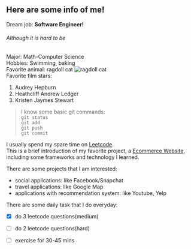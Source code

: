 ## Here are some info of me!
Dream job: **Software Engineer!**
###### Although it is hard to be
Major: Math-Computer Science\
Hobbies: Swimming, baking\
Favorite animal: ragdoll cat 
![ragdoll cat](https://imagesvc.meredithcorp.io/v3/mm/image?url=https%3A%2F%2Fstatic.onecms.io%2Fwp-content%2Fuploads%2Fsites%2F47%2F2020%2F09%2F24%2Fragdoll-554742943-2000.jpg)\
Favorite film stars:
1. Audrey Hepburn
2. Heathcliff Andrew Ledger
3. Kristen Jaymes Stewart

> I know some basic git commands:\
`git status`\
`git add`\
`git push`\
`git commit`

I usually spend my spare time on [Leetcode](https://leetcode.com).\
This is a brief introduction of my favorite project, a [Ecommerce Website](/Done-Project-eg.md), including some frameworks and technology I learned.


There are some projects that I am interested:
- social applications: like Facebook/Snapchat
- travel applications: like Google Map
- applications with recommendation system: like Youtube, Yelp

There are some daily task that I do everyday:
- [x] do 3 leetcode questions(medium)
- [ ] do 2 leetcode questions(hard)
- [ ] exercise for 30-45 mins





